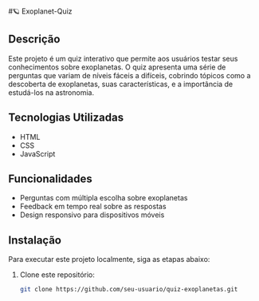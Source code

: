 #🪐 Exoplanet-Quiz

## Descrição

Este projeto é um quiz interativo que permite aos usuários testar seus conhecimentos sobre exoplanetas. O quiz apresenta uma série de perguntas que variam de níveis fáceis a difíceis, cobrindo tópicos como a descoberta de exoplanetas, suas características, e a importância de estudá-los na astronomia.

## Tecnologias Utilizadas

- HTML
- CSS
- JavaScript

## Funcionalidades

- Perguntas com múltipla escolha sobre exoplanetas
- Feedback em tempo real sobre as respostas
- Design responsivo para dispositivos móveis

## Instalação

Para executar este projeto localmente, siga as etapas abaixo:

1. Clone este repositório:
   ```bash
   git clone https://github.com/seu-usuario/quiz-exoplanetas.git

